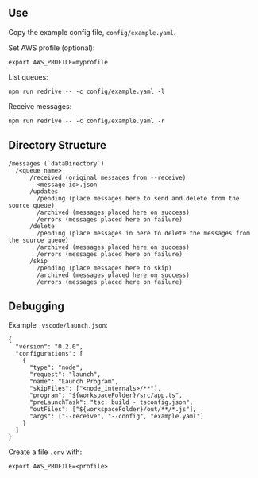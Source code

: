 ## Use

Copy the example config file, `config/example.yaml`.

Set AWS profile (optional):

`export AWS_PROFILE=myprofile`

List queues:

`npm run redrive -- -c config/example.yaml -l`

Receive messages:

`npm run redrive -- -c config/example.yaml -r`

## Directory Structure

```
/messages (`dataDirectory`)
  /<queue name>
      /received (original messages from --receive)
        <message id>.json
      /updates
        /pending (place messages here to send and delete from the source queue)
        /archived (messages placed here on success)
        /errors (messages placed here on failure)
      /delete
        /pending (place messages in here to delete the messages from the source queue)
        /archived (messages placed here on success)
        /errors (messages placed here on failure)
      /skip
        /pending (place messages here to skip)
        /archived (messages placed here on success)
        /errors (messages placed here on failure)
```

## Debugging

Example `.vscode/launch.json`:

```
{
  "version": "0.2.0",
  "configurations": [
    {
      "type": "node",
      "request": "launch",
      "name": "Launch Program",
      "skipFiles": ["<node_internals>/**"],
      "program": "${workspaceFolder}/src/app.ts",
      "preLaunchTask": "tsc: build - tsconfig.json",
      "outFiles": ["${workspaceFolder}/out/**/*.js"],
      "args": ["--receive", "--config", "example.yaml"]
    }
  ]
}
```

Create a file `.env` with:

```
export AWS_PROFILE=<profile>
```
